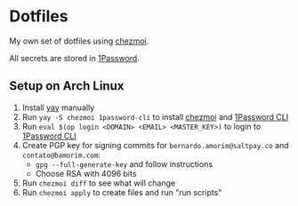 # Dotfiles

My own set of dotfiles using [chezmoi].

All secrets are stored in [1Password].

## Setup on Arch Linux

1. Install [yay] manually
2. Run `yay -S chezmoi 1password-cli` to install [chezmoi] and [1Password CLI]
3. Run `eval $(op login <DOMAIN> <EMAIL> <MASTER_KEY>)` to login to [1Password CLI]
4. Create PGP key for signing commits for `bernardo.amorim@saltpay.co` and `contato@bamorim.com`:
   - `gpg --full-generate-key` and follow instructions
   - Choose RSA with 4096 bits
5. Run `chezmoi diff` to see what will change
6. Run `chezmoi apply` to create files and run "run scripts"


[chezmoi]: https://github.com/twpayne/chezmoi
[yay]: https://aur.archlinux.org/packages/yay
[1Password]: https://1password.com/
[1Password CLI]: https://1password.com/downloads/command-line/